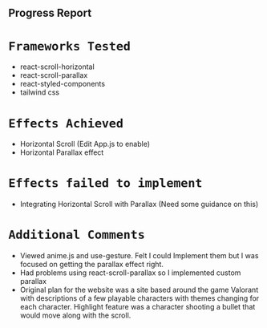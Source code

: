 ## Progress Report

# `Frameworks Tested`
- react-scroll-horizontal
- react-scroll-parallax
- react-styled-components
- tailwind css

# `Effects Achieved`
- Horizontal Scroll (Edit App.js to enable)
- Horizontal Parallax effect

# `Effects failed to implement`
- Integrating Horizontal Scroll with Parallax (Need some guidance on this)

# `Additional Comments`
- Viewed anime.js and use-gesture. Felt I could Implement them but I was focused on getting the parallax effect right.
- Had problems using react-scroll-parallax so I implemented custom parallax
- Original plan for the website was a site based around the game Valorant with descriptions of a few playable characters with themes changing for each character. Highlight feature was a character shooting a bullet that would move along with the scroll.
